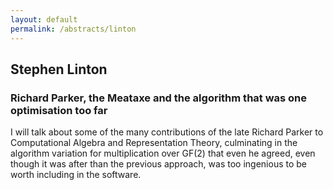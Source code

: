```yaml
---
layout: default
permalink: /abstracts/linton
---
```


## Stephen Linton

### Richard Parker, the Meataxe and the algorithm that was one optimisation too far

I will talk about some of the many contributions of the late
Richard Parker to Computational Algebra and Representation Theory,
culminating in the algorithm variation for multiplication over
GF(2) that even he agreed, even though it was after than the
previous approach, was too ingenious to be worth including in the
software.
